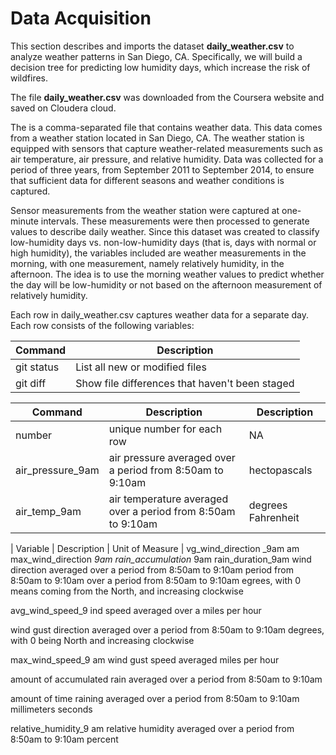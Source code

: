 # Data Acquisition

This section describes and imports the dataset **daily_weather.csv** to analyze weather patterns in San Diego, CA.  Specifically, we will build a decision tree for predicting low humidity days, which increase the risk of wildfires.

The file **daily_weather.csv** was downloaded from the Coursera website and saved on Cloudera cloud.

The  is a comma-separated file that contains weather data. This data comes from a weather station located in San Diego, CA. The weather station is equipped with sensors that capture weather-related measurements such as air temperature, air pressure, and relative humidity. Data was collected for a period of three years, from September 2011 to September 2014, to ensure that sufficient data for different seasons and weather conditions is captured.

Sensor measurements from the weather station were captured at one-minute intervals. These measurements were then processed to generate values to describe daily weather. Since this dataset was created to classify low-humidity days vs. non-low-humidity days (that is, days with normal or high humidity), the variables included are weather measurements in the morning, with one measurement, namely relatively humidity, in the afternoon. The idea is to use the morning weather values to predict whether the day will be low-humidity or not based on the afternoon measurement of relatively humidity.

Each row in daily_weather.csv captures weather data for a separate day. Each row consists of the following variables:


| Command | Description |
| --- | --- |
| git status | List all new or modified files |
| git diff | Show file differences that haven't been staged |







| Command | Description | Description |
| --- | --- | --- |
| number | unique number for each row | NA |
| air_pressure_9am | air pressure averaged over a period from 8:50am to 9:10am | hectopascals |
| air_temp_9am | air temperature averaged over a period from 8:50am to 9:10am | degrees Fahrenheit |



| Variable | Description | Unit of Measure |
vg_wind_direction
_9am
am
max_wind_direction
_9am
rain_accumulation_
9am
rain_duration_9am
wind direction averaged over a
period from 8:50am to 9:10am
period from 8:50am to 9:10am
over a period from 8:50am to
9:10am
egrees, with 0 means
   coming from the North, and
 increasing clockwise
     
  avg_wind_speed_9
ind speed averaged over a
miles per hour
         
  wind gust direction averaged
  over a period from 8:50am to
 9:10am
degrees, with 0 being North
 and increasing clockwise
       
  max_wind_speed_9
  am
wind gust speed averaged
miles per hour
         
  amount of accumulated rain
  averaged over a period from
 8:50am to 9:10am
      
  amount of time raining
 averaged over a period from
 8:50am to 9:10am
millimeters
  seconds
       
  relative_humidity_9
  am
relative humidity averaged
over a period from 8:50am to
 9:10am
percent
     
